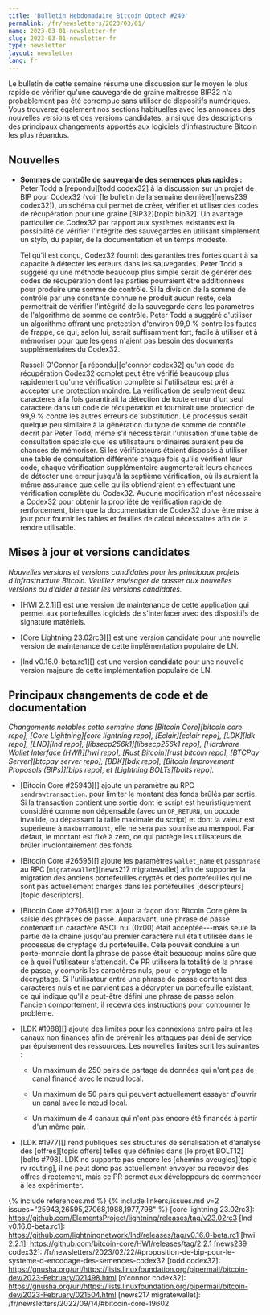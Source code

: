 ```yaml
---
title: 'Bulletin Hebdomadaire Bitcoin Optech #240'
permalink: /fr/newsletters/2023/03/01/
name: 2023-03-01-newsletter-fr
slug: 2023-03-01-newsletter-fr
type: newsletter
layout: newsletter
lang: fr
---
```

Le bulletin de cette semaine résume une discussion sur le moyen le plus rapide
de vérifier qu'une sauvegarde de graine maîtresse BIP32 n'a probablement pas été
corrompue sans utiliser de dispositifs numériques. Vous trouverez également nos
sections habituelles avec les annonces des nouvelles versions et des versions
candidates, ainsi que des descriptions des principaux changements apportés aux
logiciels d'infrastructure Bitcoin les plus répandus.

## Nouvelles

- **Sommes de contrôle de sauvegarde des semences plus rapides :** Peter Todd a
[répondu][todd codex32] à la discussion sur un projet de BIP pour Codex32 (voir
[le bulletin de la semaine dernière][news239 codex32]), un schéma qui permet de créer,
vérifier et utiliser des codes de récupération pour une graine [BIP32][topic bip32].
Un avantage particulier de Codex32 par rapport aux systèmes existants est la
possibilité de vérifier l'intégrité des sauvegardes en utilisant simplement
un stylo, du papier, de la documentation et un temps modeste.

  Tel qu'il est conçu, Codex32 fournit des garanties très fortes quant
  à sa capacité à détecter les erreurs dans les sauvegardes. Peter Todd
  a suggéré qu'une méthode beaucoup plus simple serait de générer des
  codes de récupération dont les parties pourraient être additionnées
  pour produire une somme de contrôle. Si la division de la somme de
  contrôle par une constante connue ne produit aucun reste, cela
  permettrait de vérifier l'intégrité de la sauvegarde dans les paramètres
  de l'algorithme de somme de contrôle. Peter Todd a suggéré d'utiliser
  un algorithme offrant une protection d'environ 99,9 % contre les fautes
  de frappe, ce qui, selon lui, serait suffisamment fort, facile à utiliser
  et à mémoriser pour que les gens n'aient pas besoin des documents
  supplémentaires du Codex32.

  Russell O'Connor [a répondu][o'connor codex32] qu'un code de récupération
  Codex32 complet peut être vérifié beaucoup plus rapidement qu'une vérification
  complète si l'utilisateur est prêt à accepter une protection moindre. La
  vérification de seulement deux caractères à la fois garantirait la détection
  de toute erreur d'un seul caractère dans un code de récupération et fournirait
  une protection de 99,9 % contre les autres erreurs de substitution. Le
  processus serait quelque peu similaire à la génération du type de somme
  de contrôle décrit par Peter Todd, même s'il nécessiterait l'utilisation
  d'une table de consultation spéciale que les utilisateurs ordinaires auraient
  peu de chances de mémoriser. Si les vérificateurs étaient disposés à utiliser
  une table de consultation différente chaque fois qu'ils vérifient leur code,
  chaque vérification supplémentaire augmenterait leurs chances de détecter une
  erreur jusqu'à la septième vérification, où ils auraient la même assurance
  que celle qu'ils obtiendraient en effectuant une vérification complète du
  Codex32. Aucune modification n'est nécessaire à Codex32 pour obtenir la
  propriété de vérification rapide de renforcement, bien que la documentation
  de Codex32 doive être mise à jour pour fournir les tables et feuilles de
  calcul nécessaires afin de la rendre utilisable.

## Mises à jour et versions candidates

*Nouvelles versions et versions candidates pour les principaux projets
d'infrastructure Bitcoin. Veuillez envisager de passer aux nouvelles
versions ou d'aider à tester les versions candidates.*

- [HWI 2.2.1][] est une version de maintenance de cette application
  qui permet aux portefeuilles logiciels de s'interfacer avec des
  dispositifs de signature matériels.

- [Core Lightning 23.02rc3][] est une version candidate pour une nouvelle
  version de maintenance de cette implémentation populaire de LN.

- [lnd v0.16.0-beta.rc1][] est une version candidate pour une nouvelle
  version majeure de cette implémentation populaire de LN.

## Principaux changements de code et de documentation

*Changements notables cette semaine dans [Bitcoin Core][bitcoin core repo], [Core
Lightning][core lightning repo], [Eclair][eclair repo], [LDK][ldk repo],
[LND][lnd repo], [libsecp256k1][libsecp256k1 repo], [Hardware Wallet
Interface (HWI)][hwi repo], [Rust Bitcoin][rust bitcoin repo], [BTCPay
Server][btcpay server repo], [BDK][bdk repo], [Bitcoin Improvement
Proposals (BIPs)][bips repo], et [Lightning BOLTs][bolts repo].*

- [Bitcoin Core #25943][] ajoute un paramètre au RPC `sendrawtransaction`.
  pour limiter le montant des fonds brûlés par sortie. Si la transaction
  contient une sortie dont le script est heuristiquement considéré comme
  non dépensable (avec un `OP_RETURN`, un opcode invalide, ou dépassant
  la taille maximale du script) et dont la valeur est supérieure à
  `maxburnamount`, elle ne sera pas soumise au mempool. Par défaut,
  le montant est fixé à zéro, ce qui protège les utilisateurs de
  brûler involontairement des fonds.

- [Bitcoin Core #26595][] ajoute les paramètres `wallet_name` et `passphrase`
  au RPC [`migratewallet`][news217 migratewallet] afin de supporter la migration
  des anciens portefeuilles cryptés et des portefeuilles qui ne sont pas
  actuellement chargés dans les portefeuilles [descripteurs][topic descriptors].

- [Bitcoin Core #27068][] met à jour la façon dont Bitcoin Core gère
  la saisie des phrases de passe. Auparavant, une phrase de passe contenant
  un caractère ASCII nul (0x00) était acceptée---mais seule la partie de la
  chaîne jusqu'au premier caractère nul était utilisée dans le processus de
  cryptage du portefeuille. Cela pouvait conduire à un porte-monnaie dont
  la phrase de passe était beaucoup moins sûre que ce à quoi l'utilisateur
  s'attendait. Ce PR utilisera la totalité de la phrase de passe, y compris
  les caractères nuls, pour le cryptage et le décryptage. Si l'utilisateur
  entre une phrase de passe contenant des caractères nuls et ne parvient pas
  à décrypter un portefeuille existant, ce qui indique qu'il a peut-être
  défini une phrase de passe selon l'ancien comportement, il recevra des
  instructions pour contourner le problème.

- [LDK #1988][] ajoute des limites pour les connexions entre pairs et
  les canaux non financés afin de prévenir les attaques par déni de service
  par épuisement des ressources. Les nouvelles limites sont les suivantes :

  - Un maximum de 250 pairs de partage de données qui n'ont pas de canal
    financé avec le nœud local.

  - Un maximum de 50 pairs qui peuvent actuellement essayer d'ouvrir
    un canal avec le nœud local.

  - Un maximum de 4 canaux qui n'ont pas encore été financés à partir
    d'un même pair.

- [LDK #1977][] rend publiques ses structures de sérialisation et d'analyse
  des [offres][topic offers] telles que définies dans [le projet BOLT12][bolts #798].
  LDK ne supporte pas encore les [chemins aveugles][topic rv routing], il ne
  peut donc pas actuellement envoyer ou recevoir des offres directement, mais
  ce PR permet aux développeurs de commencer à les expérimenter.

{% include references.md %}
{% include linkers/issues.md v=2 issues="25943,26595,27068,1988,1977,798" %}
[core lightning 23.02rc3]: https://github.com/ElementsProject/lightning/releases/tag/v23.02rc3
[lnd v0.16.0-beta.rc1]: https://github.com/lightningnetwork/lnd/releases/tag/v0.16.0-beta.rc1
[hwi 2.2.1]: https://github.com/bitcoin-core/HWI/releases/tag/2.2.1
[news239 codex32]: /fr/newsletters/2023/02/22/#proposition-de-bip-pour-le-systeme-d-encodage-des-semences-codex32
[todd codex32]: https://gnusha.org/url/https://lists.linuxfoundation.org/pipermail/bitcoin-dev/2023-February/021498.html
[o'connor codex32]: https://gnusha.org/url/https://lists.linuxfoundation.org/pipermail/bitcoin-dev/2023-February/021504.html
[news217 migratewallet]: /fr/newsletters/2022/09/14/#bitcoin-core-19602
